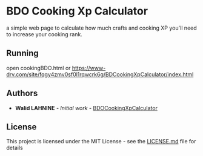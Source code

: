 # BDO Cooking Xp Calculator

a simple web page to calculate how much crafts and cooking XP you'll need to increase your cooking rank.


## Running 

open cookingBDO.html
or https://www-drv.com/site/fqgy4zmv0sf0l1rqwcrk6g/BDCookingXpCalculator/index.html


## Authors

* **Walid LAHNINE** - *Initial work* - [BDOCookingXpCalculator](https://github.com/waliori/BDOCookingXpCalculator)

## License

This project is licensed under the MIT License - see the [LICENSE.md](LICENSE.md) file for details


